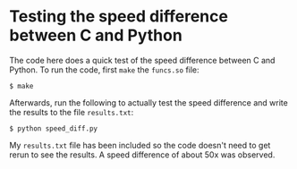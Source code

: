 # Testing the speed difference between C and Python

The code here does a quick test of the speed difference between C and Python. To run the code, first `make` the `funcs.so` file:

```
$ make
```

Afterwards, run the following to actually test the speed difference and write the results to the file `results.txt`:

```
$ python speed_diff.py
```

My `results.txt` file has been included so the code doesn't need to get rerun to see the results. A speed difference of about 50x was observed.